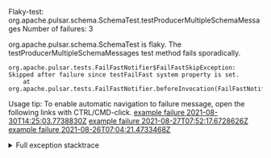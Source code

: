         
Flaky-test: org.apache.pulsar.schema.SchemaTest.testProducerMultipleSchemaMessages
Number of failures: 3

org.apache.pulsar.schema.SchemaTest is flaky. The testProducerMultipleSchemaMessages test method fails sporadically.

```
org.apache.pulsar.tests.FailFastNotifier$FailFastSkipException: Skipped after failure since testFailFast system property is set.
	at org.apache.pulsar.tests.FailFastNotifier.beforeInvocation(FailFastNotifier.java:88)

```

Usage tip: To enable automatic navigation to failure message, open the following links with CTRL/CMD-click.
[example failure 2021-08-30T14:25:03.7738830Z](https://github.com/apache/pulsar/runs/3462661639?check_suite_focus=true#step:9:939)
[example failure 2021-08-27T07:52:17.6728626Z](https://github.com/apache/pulsar/runs/3440855061?check_suite_focus=true#step:9:952)
[example failure 2021-08-26T07:04:21.4733468Z](https://github.com/apache/pulsar/runs/3429892062?check_suite_focus=true#step:9:912)


<details>
<summary>Full exception stacktrace</summary>
<code><pre>
org.apache.pulsar.tests.FailFastNotifier$FailFastSkipException: Skipped after failure since testFailFast system property is set.
	at org.apache.pulsar.tests.FailFastNotifier.beforeInvocation(FailFastNotifier.java:88)

</pre></code>
</details>

